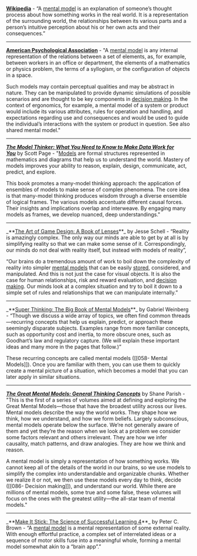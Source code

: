 **[Wikipedia](https://www.wikiwand.com/en/Mental_model)** - “A [mental model](https://forum.obsidian.md/t/obsidian-zettelkasten/1999/58) is an explanation of someone’s thought process about how something works in the real world. It is a representation of the surrounding world, the relationships between its various parts and a person’s intuitive perception about his or her own acts and their consequences.”

---

**[American Psychological Association](https://dictionary.apa.org/mental-model)** - "A [mental model](https://forum.obsidian.md/t/obsidian-zettelkasten/1999/58) is any internal representation of the relations between a set of elements, as, for example, between workers in an office or department, the elements of a mathematics or physics problem, the terms of a syllogism, or the configuration of objects in a space.

Such models may contain perceptual qualities and may be abstract in nature. They can be manipulated to provide dynamic simulations of possible scenarios and are thought to be key components in [decision making](https://forum.obsidian.md/t/obsidian-zettelkasten/1999/87). In the context of ergonomics, for example, a mental model of a system or product would include its various attributes, rules for operation and handling, and expectations regarding use and consequences and would be used to guide the individual’s interactions with the system or product in question. See also shared mental model."

---

_**[The Model Thinker: What You Need to Know to Make Data Work for You](https://www.goodreads.com/en/book/show/39088592-the-model-thinker)**_ by Scott Page - "[Models](https://forum.obsidian.md/t/obsidian-zettelkasten/1999/44) are formal structures represented in mathematics and diagrams that help us to understand the world. Mastery of models improves your ability to reason, explain, design, communicate, act, predict, and explore.

This book promotes a many-model thinking approach: the application of ensembles of models to make sense of complex phenomena. The core idea is that many-model thinking produces wisdom through a diverse ensemble of logical frames. The various models accentuate different causal forces. Their insights and implications overlap and interweave. By engaging many models as frames, we develop nuanced, deep understandings."

---

_**[The Art of Game Design: A Book of Lenses](https://www.goodreads.com/book/show/3396933-the-art-of-game-design?)**_ by Jesse Schell - “Reality is amazingly complex. The only way our minds are able to get by at all is by simplifying reality so that we can make some sense of it. Correspondingly, our minds do not deal with reality itself, but instead with models of reality”,

“Our brains do a tremendous amount of work to boil down the complexity of reality into simpler [mental models](https://forum.obsidian.md/t/obsidian-zettelkasten/1999/58) that can be easily [stored](https://forum.obsidian.md/t/obsidian-zettelkasten/1999/53), considered, and manipulated. And this is not just the case for visual objects. It is also the case for human relationships, risk and reward evaluation, and [decision making](https://forum.obsidian.md/t/obsidian-zettelkasten/1999/87). Our minds look at a complex situation and try to boil it down to a simple set of rules and relationships that we can manipulate internally.”

---

_**[Super Thinking: The Big Book of Mental Models](https://www.goodreads.com/book/show/41181911-super-thinking?)**_ by Gabriel Weinberg - “Though we discuss a wide array of topics, we often find common threads—recurring concepts that help us explain, predict, or approach these seemingly disparate subjects. Examples range from more familiar concepts, such as opportunity cost and inertia, to more obscure ones, such as Goodhart’s law and regulatory capture. (We will explain these important ideas and many more in the pages that follow.)”

These recurring concepts are called mental models ([[058- Mental Models]]). Once you are familiar with them, you can use them to quickly create a mental picture of a situation, which becomes a model that you can later apply in similar situations.

---

_**[The Great Mental Models: General Thinking Concepts](https://www.goodreads.com/author/show/7871969.Shane_Parrish)**_ by Shane Parish - "This is the first of a series of volumes aimed at defining and exploring the Great Mental Models—those that have the broadest utility across our lives. Mental models describe the way the world works. They shape how we think, how we understand, and how we form beliefs. Largely subconscious, mental models operate below the surface. We’re not generally aware of them and yet they’re the reason when we look at a problem we consider some factors relevant and others irrelevant. They are how we infer causality, match patterns, and draw analogies. They are how we think and reason.

A mental model is simply a representation of how something works. We cannot keep all of the details of the world in our brains, so we use models to simplify the complex into understandable and organizable chunks. Whether we realize it or not, we then use these models every day to think, decide ([[086- Decision making]]), and understand our world. While there are millions of mental models, some true and some false, these volumes will focus on the ones with the greatest utility—the all-star team of mental models."

---

_**[Make It Stick: The Science of Successful Learning 4](https://www.goodreads.com/book/show/18770267-make-it-stick?)**_ by Peter C. Brown - “A [mental model](https://forum.obsidian.md/t/obsidian-zettelkasten/1999/58) is a mental representation of some external reality. With enough effortful practice, a complex set of interrelated ideas or a sequence of motor skills fuse into a meaningful whole, forming a mental model somewhat akin to a “brain app”.”